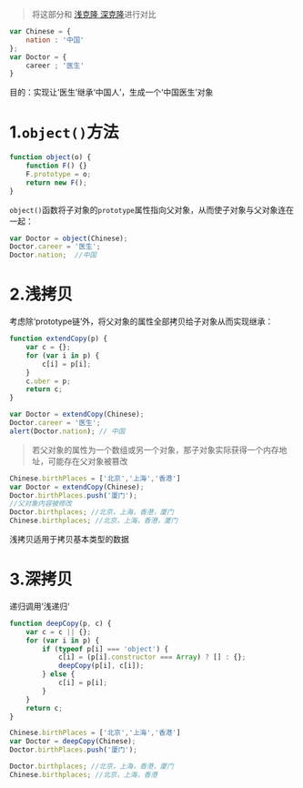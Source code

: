 > 将这部分和 [浅克隆 深克隆]()进行对比

```javascript
var Chinese = {
    nation : '中国'
};
var Doctor = {
    career ; '医生'
}
```

目的：实现让‘医生’继承‘中国人’，生成一个‘中国医生’对象

# 1.`object()`方法

```javascript
function object(o) {
    function F() {}
    F.prototype = o;
    return new F();
}
```

`object()`函数将子对象的`prototype`属性指向父对象，从而使子对象与父对象连在一起：

```javascript
var Doctor = object(Chinese);
Doctor.career = '医生';
Doctor.nation;  //中国
```

# 2.浅拷贝

考虑除‘prototype链’外，将父对象的属性全部拷贝给子对象从而实现继承：

```javascript
function extendCopy(p) {
    var c = {};
    for (var i in p) {
        c[i] = p[i];
    }
    c.uber = p;
    return c;
}

var Doctor = extendCopy(Chinese);
Doctor.career = '医生';
alert(Doctor.nation); // 中国
```

> 若父对象的属性为一个数组或另一个对象，那子对象实际获得一个内存地址，可能存在父对象被篡改

```javascript
Chinese.birthPlaces = ['北京','上海','香港']
var Doctor = extendCopy(Chinese);
Doctor.birthPlaces.push('厦门');
//父对象内容被修改
Doctor.birthplaces; //北京，上海，香港，厦门
Chinese.birthplaces; //北京，上海，香港，厦门
```

浅拷贝适用于拷贝基本类型的数据

# 3.深拷贝

递归调用’浅递归‘

```javascript
function deepCopy(p, c) {
    var c = c || {};
    for (var i in p) {
        if (typeof p[i] === 'object') {
            c[i] = (p[i].constructor === Array) ? [] : {};
            deepCopy(p[i], c[i]);
        } else {
            c[i] = p[i];
        }
    }
    return c;
}

Chinese.birthPlaces = ['北京','上海','香港']
var Doctor = deepCopy(Chinese);
Doctor.birthPlaces.push('厦门');

Doctor.birthplaces; //北京，上海，香港，厦门
Chinese.birthplaces; //北京，上海，香港
```

